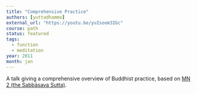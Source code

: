 ```yaml
---
title: "Comprehensive Practice"
authors: [yuttadhammo]
external_url: "https://youtu.be/yuIsoom3IGc"
course: path
status: featured
tags:
  - function
  - meditation
year: 2011
month: jan
---
```


A talk giving a comprehensive overview of Buddhist practice, based on [MN 2 (the Sabbāsava Sutta)](https://suttacentral.net/mn2/en/bodhi).
